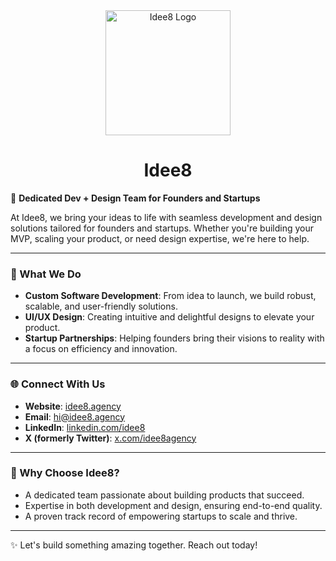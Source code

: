 <div align="center">
  <img src="https://idee8.agency/logo.png" alt="Idee8 Logo" width="200" />
</div>

<div align="center">
  <h1>Idee8</h1>
</div>

🚀 **Dedicated Dev + Design Team for Founders and Startups**

At Idee8, we bring your ideas to life with seamless development and design solutions tailored for founders and startups. Whether you're building your MVP, scaling your product, or need design expertise, we're here to help.

---

### 🌟 What We Do
- **Custom Software Development**: From idea to launch, we build robust, scalable, and user-friendly solutions.
- **UI/UX Design**: Creating intuitive and delightful designs to elevate your product.
- **Startup Partnerships**: Helping founders bring their visions to reality with a focus on efficiency and innovation.

---

### 🌐 Connect With Us
- **Website**: [idee8.agency](https://idee8.agency)
- **Email**: [hi@idee8.agency](mailto:hi@idee8.agency)
- **LinkedIn**: [linkedin.com/idee8](https://linkedin.com/idee8)
- **X (formerly Twitter)**: [x.com/idee8agency](https://x.com/idee8agency)

---

### 🌟 Why Choose Idee8?
- A dedicated team passionate about building products that succeed.
- Expertise in both development and design, ensuring end-to-end quality.
- A proven track record of empowering startups to scale and thrive.

---

✨ Let's build something amazing together. Reach out today!
